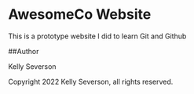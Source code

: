 # AwesomeCo Website

This is a prototype website I did to learn Git and Github

##Author

Kelly Severson

Copyright 2022 Kelly Severson, all rights reserved.
